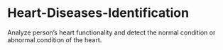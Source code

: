 # Heart-Diseases-Identification
Analyze person’s heart functionality and detect the normal condition or abnormal condition of the  heart.
